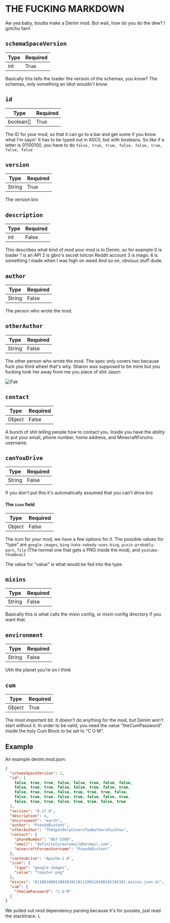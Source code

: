 # THE FUCKING MARKDOWN
Aw yea baby, boutta make a Denim mod.
But wait, how do you do the dew?
I gotchu fam!
    
## `schemaSpaceVersion`
| Type   | Required |
|--------|----------|
| int    | True     |

Basically this tells the loader the version of the schemas, you know? The schemas, only something an idiot wouldn't know.

## `id`
| Type      | Required |
|-----------|----------|
| boolean[] | True     |

The ID for your mod, so that it can go to a bar and get some if you know what I'm sayin'
It has to be typed out in ASCII, but with booleans.
So like if a letter is 01100100, you have to do
`false, true, true, false, false, true, false, false`

## `version`
| Type   | Required |
|--------|----------|
| String | True     |

The version bro

## `description`
| Type   | Required |
|--------|----------|
| int    | False    |

This describes what kind of mod your mod is to Denim, so for example
0 is loader
1 is an API
2 is gbro's secret lolicon Reddit account
3 is magic
4 is something I made when I was high on weed
And so on, obvious stuff dude.

## `author`
| Type   | Required |
|--------|----------|
| String | False    |

The person who wrote the mod.

## `otherAuthor`
| Type   | Required |
|--------|----------|
| String | False    |

The other person who wrote the mod.
The spec only covers two because fuck you third wheel that's why.
Sharon was supposed to be mine but you fucking took her away from me you piece of shit Jason

![Fak](https://cdn.discordapp.com/attachments/894994408733286451/964372007473008650/VignePleadHDfacecrop.png)


## `contact`
| Type   | Required |
|--------|----------|
| Object | False    |

A bunch of shit telling people how to contact you.
Inside you have the ability to put your email, phone number, home address, and MinecraftForums username.

## `canYouDrive`
| Type   | Required |
|--------|----------|
| String | False    |

If you don't put this it's automatically assumed that you can't drive bro

#### The `icon` field
| Type          | Required |
|---------------|----------|
| Object        | False    |

The icon for your mod, we have a few options for it.
The possible values for "type" are
`google-images`, `bing-haha-nobody-uses-bing`, `pixiv-probably-porn`, `file` (The normal one that gets a PNG inside the mod), and `youtube-thumbnail` 

The value for "value" is what would be fed into the type.

## `mixins`
| Type   | Required |
|--------|----------|
| String | False    |

Basically this is what calls the mixin config, or mixin config directory if you want that.


## `environment`
| Type   | Required |
|--------|----------|
| String | False    |

Uhh the planet you're on I think

## `cum`
| Type   | Required |
|--------|----------|
| Object | True     |

The most important bit.
It doesn't do anything for the mod, but Denim won't start without it.
In order to be valid, you need the value "theCumPassword" inside the holy Cum Block to be set to "C U M".

## Example
An example denim.mod.json:
```json
{
  "schemaSpaceVersion": 1,
  "id": [
    false, true, true, false, false, true, false, false,
    false, true, true, false, false, true, false, true,
    false, true, true, false, true, true, true, false,
    false, true, true, false, true, false, false, true,
    false, true, true, false, true, true, false, true
  ],
  "version": "0.17.0",
  "description": 4,
  "environment": "earth",
  "author": "PseudoDistant",
  "otherAuthor": "TheSpecOnlyCoversTwoAuthorsFuckYou",
  "contact": {
    "phoneNumber": "867-5309",
    "email": "definitelyrealemail@hotmail.com",
    "minecraftForumsUsername": "PseudoDistant"
  },
  "canYouDrive": "Apache-2.0",
  "icon": {
    "type": "google-images",
    "value": "toaster png"
  },
  "mixins": "0110010001100101011011100110100101101101.mixins.json.d/",
  "cum": {
    "theCumPassword": "C U M"
  }
}
```

We pulled out mod dependency parsing because it's for pussies, just read the stacktrace. L
